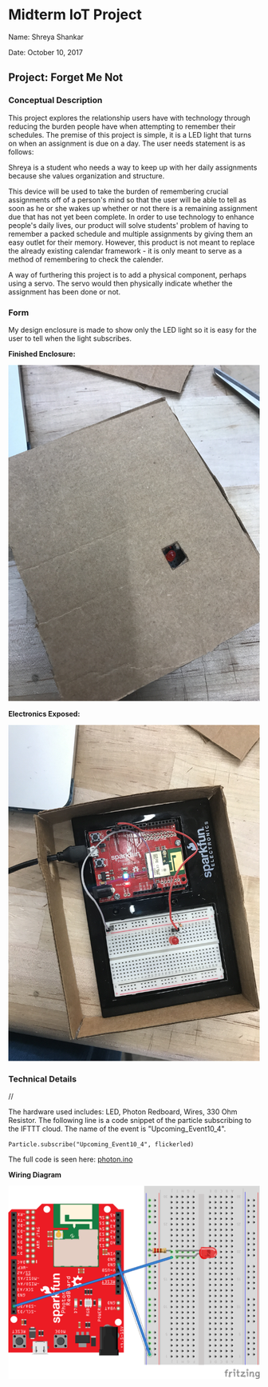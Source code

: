 # Midterm IoT Project

Name:  Shreya Shankar

Date: October 10, 2017

## Project: Forget Me Not

### Conceptual Description

This project explores the relationship users have with technology through reducing the burden people have when attempting to remember their schedules. The premise of this project is simple, it is a LED light that turns on when an assignment is due on a day. The user needs statement is as follows: 

Shreya is a student who needs a way to keep up with her daily assignments 
because she values organization and structure.

This device will be used to take the burden of remembering crucial assignments off of a person's mind so that the user will be able to tell as soon as he or she wakes up whether or not there is a remaining assignment due that has not yet been complete. In order to use technology to enhance people's daily lives, our product will solve students' problem of having to remember a packed schedule and multiple assignments by giving them an easy outlet for their memory. However, this product is not meant to replace the already existing calendar framework - it is only meant to serve as a method of remembering to check the calender. 

A way of furthering this project is to add a physical component, perhaps using a servo. The servo would then physically indicate whether the assignment has been done or not. 

### Form

My design enclosure is made to show only the LED light so it is easy for the user to tell when the light subscribes. 

**Finished Enclosure:**

![Finished Enclosure](IMG_1061.JPG)

**Electronics Exposed:**

![Enclosure with electronics exposed](IMG_1062.JPG)

### Technical Details
//   

The hardware used includes: LED, Photon Redboard, Wires, 330 Ohm Resistor. The following line is a code snippet of the particle subscribing to the IFTTT cloud. The name of the event is "Upcoming_Event10_4". 

```
Particle.subscribe("Upcoming_Event10_4", flickerled)
```

The full code is seen here: [photon.ino](photon.ino)

**Wiring Diagram**

![Wiring Diagram](IOTProj.png)
